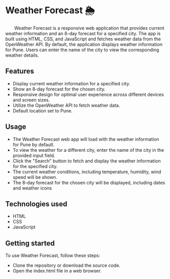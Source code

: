 
# Weather Forecast 🌦️

&emsp;&emsp;Weather Forecast is a responsive web application that provides current weather information and an 8-day forecast for a specified city. The app is built using HTML, CSS, and JavaScript and fetches weather data from the OpenWeather API. By default, the application displays weather information for Pune. Users can enter the name of the city to view the corresponding weather details.


## Features

- Display current weather information for a specified city.
- Show an 8-day forecast for the chosen city.
- Responsive design for optimal user experience across different devices and screen sizes.
- Utilize the OpenWeather API to fetch weather data.
- Default location set to Pune.


## Usage

- The Weather Forecast web app will load with the weather information for Pune by default.
- To view the weather for a different city, enter the name of the city in the provided input field.
- Click the "Search" button to fetch and display the weather information for the specified city.
- The current weather conditions, including temperature, humidity, wind speed will be shown.
- The 8-day forecast for the chosen city will be displayed, including dates and weather icons



## Technologies used

- HTML
- CSS
- JavaScript


## Getting started

To use Weather Forecast, follow these steps:

- Clone the repository or download the source code.
- Open the index.html file in a web browser.


